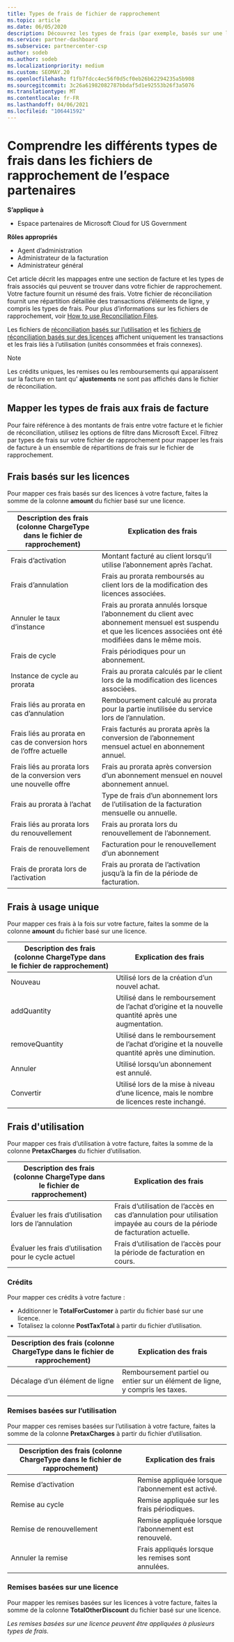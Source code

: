 ```yaml
---
title: Types de frais de fichier de rapprochement
ms.topic: article
ms.date: 06/05/2020
description: Découvrez les types de frais (par exemple, basés sur une licence, basés sur l’utilisation et une fois), les crédits et les remises dans les fichiers de rapprochement de l’espace partenaires.
ms.service: partner-dashboard
ms.subservice: partnercenter-csp
author: sodeb
ms.author: sodeb
ms.localizationpriority: medium
ms.custom: SEOMAY.20
ms.openlocfilehash: f1fb7fdcc4ec56f0d5cf0eb26b62294235a5b908
ms.sourcegitcommit: 3c26a61982082787bbdaf5d1e92553b26f3a5076
ms.translationtype: MT
ms.contentlocale: fr-FR
ms.lasthandoff: 04/06/2021
ms.locfileid: "106441592"
---
```

# <a name="understand-the-different-charge-types-in-partner-center-reconciliation-files"></a>Comprendre les différents types de frais dans les fichiers de rapprochement de l’espace partenaires

**S’applique à**

- Espace partenaires de Microsoft Cloud for US Government

**Rôles appropriés**

- Agent d’administration
- Administrateur de la facturation
- Administrateur général

Cet article décrit les mappages entre une section de facture et les types de frais associés qui peuvent se trouver dans votre fichier de rapprochement. Votre facture fournit un résumé des frais. Votre fichier de réconciliation fournit une répartition détaillée des transactions d’éléments de ligne, y compris les types de frais. Pour plus d’informations sur les fichiers de rapprochement, voir [How to use Reconciliation Files](use-the-reconciliation-files.md).

Les fichiers de [réconciliation basés sur l’utilisation](usage-based-recon-files.md) et les [fichiers de réconciliation basés sur des licences](license-based-recon-files.md) affichent uniquement les transactions et les frais liés à l’utilisation (unités consommées et frais connexes).

> [!NOTE]
> Les crédits uniques, les remises ou les remboursements qui apparaissent sur la facture en tant qu' **ajustements** ne sont pas affichés dans le fichier de réconciliation.

## <a name="map-charge-types-to-invoice-charges"></a>Mapper les types de frais aux frais de facture

Pour faire référence à des montants de frais entre votre facture et le fichier de réconciliation, utilisez les options de filtre dans Microsoft Excel. Filtrez par types de frais sur votre fichier de rapprochement pour mapper les frais de facture à un ensemble de répartitions de frais sur le fichier de rapprochement.

## <a name="license-based-charges"></a>Frais basés sur les licences

Pour mapper ces frais basés sur des licences à votre facture, faites la somme de la colonne **amount** du fichier basé sur une licence.

| Description des frais (colonne ChargeType dans le fichier de rapprochement) | Explication des frais |
| ------------------------------------------------------------- | ------------------ |
| Frais d’activation | Montant facturé au client lorsqu’il utilise l’abonnement après l’achat. |
| Frais d’annulation | Frais au prorata remboursés au client lors de la modification des licences associées. |
| Annuler le taux d’instance | Frais au prorata annulés lorsque l’abonnement du client avec abonnement mensuel est suspendu et que les licences associées ont été modifiées dans le même mois. |
| Frais de cycle | Frais périodiques pour un abonnement. |
| Instance de cycle au prorata | Frais au prorata calculés par le client lors de la modification des licences associées. |
| Frais liés au prorata en cas d’annulation | Remboursement calculé au prorata pour la partie inutilisée du service lors de l’annulation. |
| Frais liés au prorata en cas de conversion hors de l’offre actuelle | Frais facturés au prorata après la conversion de l’abonnement mensuel actuel en abonnement annuel. |
| Frais liés au prorata lors de la conversion vers une nouvelle offre | Frais au prorata après conversion d’un abonnement mensuel en nouvel abonnement annuel. |
| Frais au prorata à l’achat | Type de frais d’un abonnement lors de l’utilisation de la facturation mensuelle ou annuelle. |
| Frais liés au prorata lors du renouvellement | Frais au prorata lors du renouvellement de l’abonnement. |
| Frais de renouvellement | Facturation pour le renouvellement d’un abonnement |
| Frais de prorata lors de l’activation | Frais au prorata de l’activation jusqu’à la fin de la période de facturation. |

## <a name="one-time-charges"></a>Frais à usage unique

Pour mapper ces frais à la fois sur votre facture, faites la somme de la colonne **amount** du fichier basé sur une licence.

| Description des frais (colonne ChargeType dans le fichier de rapprochement) | Explication des frais |
| ------------------------------------------------------------- | ------------------ |
| Nouveau | Utilisé lors de la création d’un nouvel achat. |
| addQuantity | Utilisé dans le remboursement de l’achat d’origine et la nouvelle quantité après une augmentation. |
| removeQuantity | Utilisé dans le remboursement de l’achat d’origine et la nouvelle quantité après une diminution. |
| Annuler | Utilisé lorsqu’un abonnement est annulé. |
| Convertir | Utilisé lors de la mise à niveau d’une licence, mais le nombre de licences reste inchangé. |

## <a name="usage-charges"></a>Frais d'utilisation

Pour mapper ces frais d’utilisation à votre facture, faites la somme de la colonne **PretaxCharges** du fichier d’utilisation.

| Description des frais (colonne ChargeType dans le fichier de rapprochement) | Explication des frais |
| ------------------------------------------------------------- | ------------------ |
| Évaluer les frais d’utilisation lors de l’annulation | Frais d’utilisation de l’accès en cas d’annulation pour utilisation impayée au cours de la période de facturation actuelle. |
| Évaluer les frais d’utilisation pour le cycle actuel | Frais d’utilisation de l’accès pour la période de facturation en cours. |

### <a name="credits"></a>Crédits

Pour mapper ces crédits à votre facture :

- Additionner le **TotalForCustomer** à partir du fichier basé sur une licence.
- Totalisez la colonne **PostTaxTotal** à partir du fichier d’utilisation.

| Description des frais (colonne ChargeType dans le fichier de rapprochement) | Explication des frais |
| ------------------------------------------------------------- | ------------------ |
| Décalage d’un élément de ligne | Remboursement partiel ou entier sur un élément de ligne, y compris les taxes. |

### <a name="usage-based-discounts"></a>Remises basées sur l’utilisation

Pour mapper ces remises basées sur l’utilisation à votre facture, faites la somme de la colonne **PretaxCharges** à partir du fichier d’utilisation.

| Description des frais (colonne ChargeType dans le fichier de rapprochement) | Explication des frais |
| ------------------------------------------------------------- | ------------------ |
| Remise d’activation | Remise appliquée lorsque l’abonnement est activé. |
| Remise au cycle | Remise appliquée sur les frais périodiques. |
| Remise de renouvellement | Remise appliquée lorsque l’abonnement est renouvelé. |
| Annuler la remise | Frais appliqués lorsque les remises sont annulées. |

### <a name="license-based-discounts"></a>Remises basées sur une licence

Pour mapper les remises basées sur les licences à votre facture, faites la somme de la colonne **TotalOtherDiscount** du fichier basé sur une licence.

*Les remises basées sur une licence peuvent être appliquées à plusieurs types de frais.*
